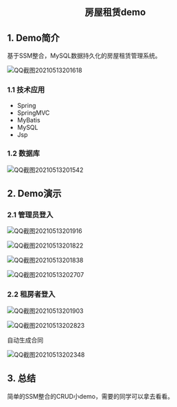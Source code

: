 <center><h2>房屋租赁demo</h2></center>

## 1. Demo简介

基于SSM整合，MySQL数据持久化的房屋租赁管理系统。

![QQ截图20210513201618](https://tuyong.oss-cn-hangzhou.aliyuncs.com/img/20210513203229.jpg)

### 1.1 技术应用

* Spring
* SpringMVC
* MyBatis
* MySQL
* Jsp

### 1.2 数据库

![QQ截图20210513201542](https://tuyong.oss-cn-hangzhou.aliyuncs.com/img/20210513203554.jpg)

## 2. Demo演示

### 2.1 管理员登入

![QQ截图20210513201916](https://tuyong.oss-cn-hangzhou.aliyuncs.com/img/20210513203648.jpg)

![QQ截图20210513201822](https://tuyong.oss-cn-hangzhou.aliyuncs.com/img/20210513203659.jpg)

![QQ截图20210513201838](https://tuyong.oss-cn-hangzhou.aliyuncs.com/img/20210513203712.jpg)

![QQ截图20210513202707](https://tuyong.oss-cn-hangzhou.aliyuncs.com/img/20210513203741.jpg)

### 2.2 租房者登入

![QQ截图20210513201903](https://tuyong.oss-cn-hangzhou.aliyuncs.com/img/20210513203809.jpg)

![QQ截图20210513202823](https://tuyong.oss-cn-hangzhou.aliyuncs.com/img/20210513203820.jpg)

自动生成合同

![QQ截图20210513202348](https://tuyong.oss-cn-hangzhou.aliyuncs.com/img/20210513203840.jpg)

## 3. 总结

简单的SSM整合的CRUD小demo，需要的同学可以拿去看看。